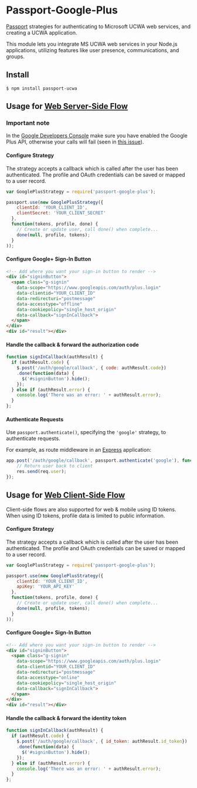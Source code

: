 # Passport-Google-Plus

[Passport](http://passportjs.org/) strategies for authenticating to Microsoft UCWA web services, and creating a UCWA application.

This module lets you integrate MS UCWA web services in your Node.js applications, utilizing features like user presence, communications, and groups.

## Install

    $ npm install passport-ucwa
 

## Usage for [Web Server-Side Flow](https://developers.google.com/+/web/signin/server-side-flow)

### Important note

In the [Google Developers Console](https://console.developers.google.com/) make sure you have enabled the Google Plus API, otherwise your calls will fail (seen in [this issue](https://github.com/jaredhanson/passport-google-oauth/pull/45#issuecomment-52711960)).

#### Configure Strategy

The strategy accepts a callback which is called after the user has been authenticated. The
profile and OAuth credentials can be saved or mapped to a user record.

```js
var GooglePlusStrategy = require('passport-google-plus');

passport.use(new GooglePlusStrategy({
    clientId: 'YOUR_CLIENT_ID',
    clientSecret: 'YOUR_CLIENT_SECRET'
  },
  function(tokens, profile, done) {
    // Create or update user, call done() when complete...
    done(null, profile, tokens);
  }
));
```
    
#### Configure Google+ Sign-In Button

```html
<!-- Add where you want your sign-in button to render -->
<div id="signinButton">
  <span class="g-signin"
    data-scope="https://www.googleapis.com/auth/plus.login"
    data-clientid="YOUR_CLIENT_ID"
    data-redirecturi="postmessage"
    data-accesstype="offline"
    data-cookiepolicy="single_host_origin"
    data-callback="signInCallback">
  </span>
</div>
<div id="result"></div>
```


#### Handle the callback & forward the authorization code

```js
function signInCallback(authResult) {
  if (authResult.code) {
    $.post('/auth/google/callback', { code: authResult.code})
    .done(function(data) {
      $('#signinButton').hide();
    }); 
  } else if (authResult.error) {
    console.log('There was an error: ' + authResult.error);
  }
};
```

#### Authenticate Requests

Use `passport.authenticate()`, specifying the `'google'` strategy, to
authenticate requests.

For example, as route middleware in an [Express](http://expressjs.com/)
application:

```js
app.post('/auth/google/callback', passport.authenticate('google'), function(req, res) {
    // Return user back to client
    res.send(req.user);
});
```

## Usage for [Web Client-Side Flow](https://developers.google.com/+/web/signin/#using_the_client-side_flow)

Client-side flows are also supported for web & mobile using ID tokens. When using ID tokens, profile 
data is limited to public information.

#### Configure Strategy

The strategy accepts a callback which is called after the user has been authenticated. The
profile and OAuth credentials can be saved or mapped to a user record.

```js
var GooglePlusStrategy = require('passport-google-plus');

passport.use(new GooglePlusStrategy({
    clientId: 'YOUR_CLIENT_ID',
    apiKey: 'YOUR_API_KEY'
  },
  function(tokens, profile, done) {
    // Create or update user, call done() when complete...
    done(null, profile, tokens);
  }
));
```

#### Configure Google+ Sign-In Button

```html
<!-- Add where you want your sign-in button to render -->
<div id="signinButton">
  <span class="g-signin"
    data-scope="https://www.googleapis.com/auth/plus.login"
    data-clientid="YOUR_CLIENT_ID"
    data-redirecturi="postmessage"
    data-accesstype="online"
    data-cookiepolicy="single_host_origin"
    data-callback="signInCallback">
  </span>
</div>
<div id="result"></div>
```

#### Handle the callback & forward the identity token

```js
function signInCallback(authResult) {
  if (authResult.code) {
    $.post('/auth/google/callback', { id_token: authResult.id_token})
    .done(function(data) {
      $('#signinButton').hide();
    }); 
  } else if (authResult.error) {
    console.log('There was an error: ' + authResult.error);
  }
};
```
